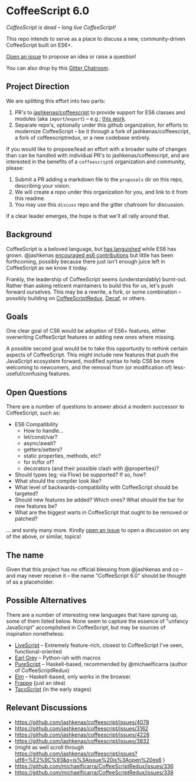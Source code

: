 # CoffeeScript 6.0
*CoffeeScript is dead – long live CoffeeScript!*

This repo intends to serve as a place to discuss a new, community-driven CoffeeScript built on ES6+. 

[Open an issue](https://github.com/coffeescript6/discuss/issues/new) to propose an idea or raise a question!

You can also drop by this [Gitter Chatroom](https://gitter.im/csnext/Lobby).

## Project Direction

We are splitting this effort into two parts: 

1. PR's to [jashkenas/coffeescript](http://github.com/jashkenas/coffeescript) to provide support for ES6 classes and modules (aka `import`/`export`) – e.g.; [this work](https://github.com/jashkenas/coffeescript/compare/master...GeoffreyBooth:import-export?expand=1).
2. Separate repo's, optionally under this github organization, for efforts to modernize CoffeeScript – be it through a fork of jashkenas/coffeescript, a fork of coffeescriptredux, or a new codebase entirely. 

If you would like to propose/lead an effort with a broader suite of changes than can be handled with individual PR's to jashkenas/coffeescript, and are interested in the benefits of a `coffeescript6` organization and community, please:

1. Submit a PR adding a markdown file to the `proposals` dir on this repo, describing your vision.
2. We will create a repo under this organization for you, and link to it from this readme.
3. You may use this `discuss` repo and the gitter chatroom for discussion. 

If a clear leader emerges, the hope is that we'll all rally around that.

## Background

CoffeeScript is a beloved language, but [has languished](https://github.com/jashkenas/coffeescript/issues/4078#issuecomment-231246672) while ES6 has grown. 
@jashkenas [encouraged es6 contributions](https://github.com/jashkenas/coffeescript/issues/4078#issuecomment-177468643) but little has been forthcoming, possibly because there just isn't enough juice left in CoffeeScript as we know it today. 

Frankly, the leadership of CoffeeScript seems (understandably) burnt-out. Rather than asking reticent maintainers to build this for us, let's push forward ourselves. This may be a rewrite, a fork, or some combination – possibly building on [CoffeeScriptRedux](https://github.com/michaelficarra/CoffeeScriptRedux), [Decaf](https://github.com/rainforestapp/decaf/), or others.


## Goals

One clear goal of CS6 would be adoption of ES6+ features, either overwriting CoffeeScript features or adding new ones where missing. 

A possible second goal would be to take this opportunity to rethink certain aspects of CoffeeScript. This might include new features that push the JavaScript ecosystem forward, modified syntax to help CS6 be more welcoming to newcomers, and the removal from (or modification of) less-useful/confusing features.


## Open Questions

There are a number of questions to answer about a modern successor to CoffeeScript, such as: 

- ES6 Compatibility
  - How to handle...
  - let/const/var?
  - async/await? 
  - getters/setters? 
  - static properties, methods, etc?
  - for in/for of?
  - decorators (and their possible clash with @properties)?
- Should types (eg; via Flow) be supported? If so, how?
- What should the compiler look like? 
- What level of backwards-compatibility with CoffeeScript should be targeted?
- Should new features be added? Which ones? What should the bar for new features be?
- What are the biggest warts in CoffeeScript that ought to be removed or patched?

... and surely many more. Kindly [open an issue](https://github.com/coffeescript6/discuss/issues/new) to open a discussion on any of the above, or similar, topics!


## The name
Given that this project has no official blessing from @jashkenas and co – and may never receive it – the name "CoffeeScript 6.0" should be thought of as a placeholder. 


## Possible Alternatives
There are a number of interesting new languages that have sprung up, some of them listed below. None seem to capture the essence of "unfancy JavaScript" accomplished in CoffeeScript, but may be sources of inspiration nonetheless:

- [LiveScript](http://livescript.net/) – Extremely feature-rich, closest to CoffeeScript I've seen, functional-oriented
- [Earl Grey](http://www.earl-grey.io/) – Python-ish with macros
- [PureScript](http://www.purescript.org/) – Haskell-based, recommended by @michaelficarra (author of CoffeeScriptRedux)
- [Elm](http://elm-lang.org/) – Haskell-based, only works in the browser.
- [Frappe](https://github.com/lydell/frappe) (just an idea)
- [TacoScript](https://github.com/forivall/tacoscript) (in the early stages)


## Relevant Discussions
- https://github.com/jashkenas/coffeescript/issues/4078
- https://github.com/jashkenas/coffeescript/issues/3162
- https://github.com/jashkenas/coffeescript/issues/4228
- https://github.com/jashkenas/coffeescript/issues/3832
- (might as well scroll through https://github.com/jashkenas/coffeescript/issues?utf8=%E2%9C%93&q=is%3Aissue%20is%3Aopen%20es6 )
- https://github.com/michaelficarra/CoffeeScriptRedux/issues/336
- https://github.com/michaelficarra/CoffeeScriptRedux/issues/338
